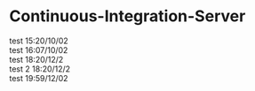 # Continuous-Integration-Server
test 15:20/10/02  
test 16:07/10/02  
test 18:20/12/2  
test 2 18:20/12/2  
test 19:59/12/02


